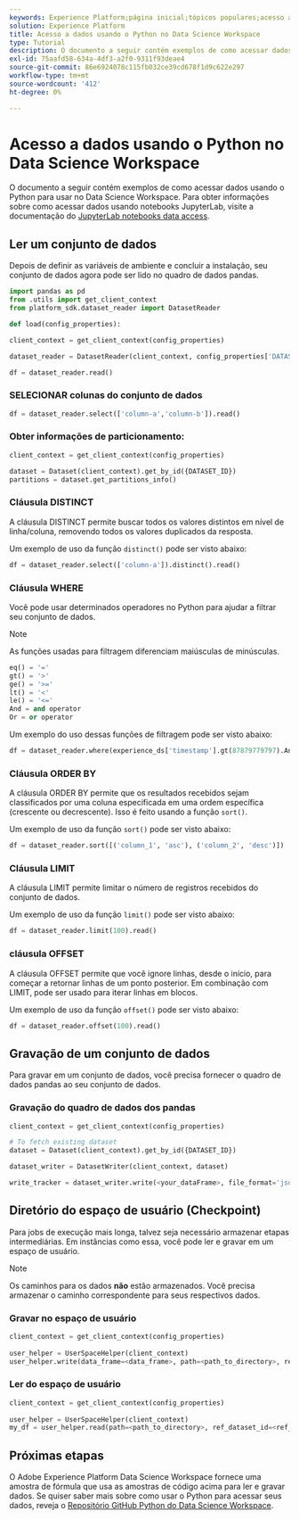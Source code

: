 ```yaml
---
keywords: Experience Platform;página inicial;tópicos populares;acesso a dados;python sdk;api de acesso a dados;read python;write python
solution: Experience Platform
title: Acesso a dados usando o Python no Data Science Workspace
type: Tutorial
description: O documento a seguir contém exemplos de como acessar dados no Python para usar no Data Science Workspace.
exl-id: 75aafd58-634a-4df3-a2f0-9311f93deae4
source-git-commit: 86e6924078c115fb032ce39cd678f1d9c622e297
workflow-type: tm+mt
source-wordcount: '412'
ht-degree: 0%

---
```


# Acesso a dados usando o Python no Data Science Workspace

O documento a seguir contém exemplos de como acessar dados usando o Python para usar no Data Science Workspace. Para obter informações sobre como acessar dados usando notebooks JupyterLab, visite a documentação do [JupyterLab notebooks data access](../jupyterlab/access-notebook-data.md).

## Ler um conjunto de dados

Depois de definir as variáveis de ambiente e concluir a instalação, seu conjunto de dados agora pode ser lido no quadro de dados pandas.

```python
import pandas as pd
from .utils import get_client_context
from platform_sdk.dataset_reader import DatasetReader

def load(config_properties):

client_context = get_client_context(config_properties)

dataset_reader = DatasetReader(client_context, config_properties['DATASET_ID'])

df = dataset_reader.read()
```

### SELECIONAR colunas do conjunto de dados

```python
df = dataset_reader.select(['column-a','column-b']).read()
```

### Obter informações de particionamento:

```python
client_context = get_client_context(config_properties)

dataset = Dataset(client_context).get_by_id({DATASET_ID})
partitions = dataset.get_partitions_info()
```

### Cláusula DISTINCT

A cláusula DISTINCT permite buscar todos os valores distintos em nível de linha/coluna, removendo todos os valores duplicados da resposta.

Um exemplo de uso da função `distinct()` pode ser visto abaixo:

```python
df = dataset_reader.select(['column-a']).distinct().read()
```

### Cláusula WHERE

Você pode usar determinados operadores no Python para ajudar a filtrar seu conjunto de dados.

>[!NOTE]
>
>As funções usadas para filtragem diferenciam maiúsculas de minúsculas.

```python
eq() = '='
gt() = '>'
ge() = '>='
lt() = '<'
le() = '<='
And = and operator
Or = or operator
```

Um exemplo do uso dessas funções de filtragem pode ser visto abaixo:

```python
df = dataset_reader.where(experience_ds['timestamp'].gt(87879779797).And(experience_ds['timestamp'].lt(87879779797)).Or(experience_ds['a'].eq(123)))
```

### Cláusula ORDER BY

A cláusula ORDER BY permite que os resultados recebidos sejam classificados por uma coluna especificada em uma ordem específica (crescente ou decrescente). Isso é feito usando a função `sort()`.

Um exemplo de uso da função `sort()` pode ser visto abaixo:

```python
df = dataset_reader.sort([('column_1', 'asc'), ('column_2', 'desc')])
```

### Cláusula LIMIT

A cláusula LIMIT permite limitar o número de registros recebidos do conjunto de dados.

Um exemplo de uso da função `limit()` pode ser visto abaixo:

```python
df = dataset_reader.limit(100).read()
```

### cláusula OFFSET

A cláusula OFFSET permite que você ignore linhas, desde o início, para começar a retornar linhas de um ponto posterior. Em combinação com LIMIT, pode ser usado para iterar linhas em blocos.

Um exemplo de uso da função `offset()` pode ser visto abaixo:

```python
df = dataset_reader.offset(100).read()
```

## Gravação de um conjunto de dados

Para gravar em um conjunto de dados, você precisa fornecer o quadro de dados pandas ao seu conjunto de dados.

### Gravação do quadro de dados dos pandas

```python
client_context = get_client_context(config_properties)

# To fetch existing dataset
dataset = Dataset(client_context).get_by_id({DATASET_ID})

dataset_writer = DatasetWriter(client_context, dataset)

write_tracker = dataset_writer.write(<your_dataFrame>, file_format='json')
```

## Diretório do espaço de usuário (Checkpoint)

Para jobs de execução mais longa, talvez seja necessário armazenar etapas intermediárias. Em instâncias como essa, você pode ler e gravar em um espaço de usuário.

>[!NOTE]
>
>Os caminhos para os dados **não** estão armazenados. Você precisa armazenar o caminho correspondente para seus respectivos dados.

### Gravar no espaço de usuário

```python
client_context = get_client_context(config_properties)
                               
user_helper = UserSpaceHelper(client_context)
user_helper.write(data_frame=<data_frame>, path=<path_to_directory>, ref_dataset_id=<ref_dataset_id>)
```

### Ler do espaço de usuário

```python
client_context = get_client_context(config_properties)
                               
user_helper = UserSpaceHelper(client_context)
my_df = user_helper.read(path=<path_to_directory>, ref_dataset_id=<ref_dataset_id>)
```

## Próximas etapas

O Adobe Experience Platform Data Science Workspace fornece uma amostra de fórmula que usa as amostras de código acima para ler e gravar dados. Se quiser saber mais sobre como usar o Python para acessar seus dados, reveja o [Repositório GitHub Python do Data Science Workspace](https://github.com/adobe/experience-platform-dsw-reference/tree/master/recipes/python/retail).

